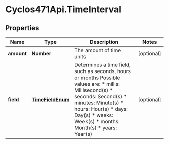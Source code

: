 # Cyclos471Api.TimeInterval

## Properties
Name | Type | Description | Notes
------------ | ------------- | ------------- | -------------
**amount** | **Number** | The amount of time units | [optional] 
**field** | [**TimeFieldEnum**](TimeFieldEnum.md) | Determines a time field, such as seconds, hours or months Possible values are: * millis: Millisecond(s) * seconds: Second(s) * minutes: Minute(s) * hours: Hour(s) * days: Day(s) * weeks: Week(s) * months: Month(s) * years: Year(s)  | [optional] 


